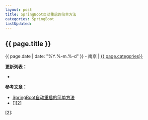 ```yaml
---
layout: post
title: SpringBoot自动重启的简单方法
categories: SpringBoot
lastUpdated:
---
```


## {{ page.title }}

{{ page.date | date: "%Y.%-m.%-d" }} - 南京 | <a href="/archive#{{ page.categories }}">{{ page.categories}}</a>



**更新列表：**

*



**参考文章：**

* [SpringBoot自动重启的简单方法][1]
* [][2]


[1]: https://www.jb51.net/article/137651.htm
[2]: 
